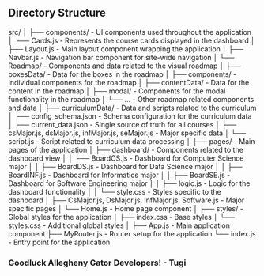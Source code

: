## Directory Structure

src/
│
├── components/ - UI components used throughout the application
│ ├── Cards.js - Represents the course cards displayed in the dashboard
│ ├── Layout.js - Main layout component wrapping the application
│ ├── Navbar.js - Navigation bar component for site-wide navigation
│ └── Roadmap/ - Components and data related to the visual roadmap
│ ├── boxesData/ - Data for the boxes in the roadmap
│ ├── components/ - Individual components for the roadmap
│ ├── contentData/ - Data for the content in the roadmap
│ ├── modal/ - Components for the modal functionality in the roadmap
│ └── ... - Other roadmap related components and data
│
├── curriculumData/ - Data and scripts related to the curriculum
│ ├── config_schema.json - Schema configuration for the curriculum data
│ ├── current_data.json - Single source of truth for all courses
│ ├── csMajor.js, dsMajor.js, infMajor.js, seMajor.js - Major specific data
│ └── script.js - Script related to curriculum data processing
│
├── pages/ - Main pages of the application
│ ├── dashboard/ - Components related to the dashboard view
│ │ ├── BoardCS.js - Dashboard for Computer Science major
│ │ ├── BoardDS.js - Dashboard for Data Science major
│ │ ├── BoardINF.js - Dashboard for Informatics major
│ │ ├── BoardSE.js - Dashboard for Software Engineering major
│ │ ├── logic.js - Logic for the dashboard functionality
│ │ └── style.css - Styles specific to the dashboard
│ ├── CsMajor.js, DsMajor.js, InfMajor.js, Software.js - Major specific pages
│ └── Home.js - Home page component
│
├── styles/ - Global styles for the application
│ ├── index.css - Base styles
│ └── styles.css - Additional global styles
│
├── App.js - Main application component
├── MyRouter.js - Router setup for the application
└── index.js - Entry point for the application

### Goodluck Allegheny Gator Developers! - Tugi

